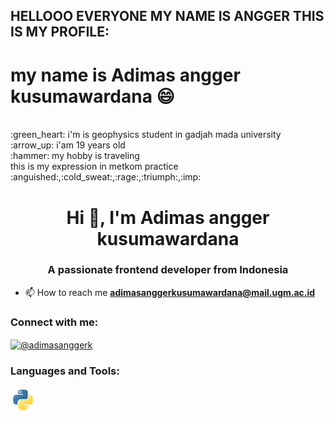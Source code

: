 ## HELLOOO EVERYONE MY NAME IS ANGGER THIS IS MY PROFILE:
# my name is Adimas angger kusumawardana :smile:
<br>
:green_heart: i'm is geophysics student in gadjah mada university 
<br>
:arrow_up: i'am 19 years old
<br>
:hammer: my hobby is traveling
<br>
this is my expression in metkom practice :anguished:,:cold_sweat:,:rage:,:triumph:,:imp:
<h1 align="center">Hi 👋, I'm Adimas angger kusumawardana</h1>
<h3 align="center">A passionate frontend developer from Indonesia</h3>

- 📫 How to reach me **adimasanggerkusumawardana@mail.ugm.ac.id**

<h3 align="left">Connect with me:</h3>
<p align="left">
<a href="https://twitter.com/@adimasanggerk" target="blank"><img align="center" src="https://raw.githubusercontent.com/rahuldkjain/github-profile-readme-generator/master/src/images/icons/Social/twitter.svg" alt="@adimasanggerk" height="30" width="40" /></a>
</p>

<h3 align="left">Languages and Tools:</h3>
<p align="left"> <a href="https://www.python.org" target="_blank" rel="noreferrer"> <img src="https://raw.githubusercontent.com/devicons/devicon/master/icons/python/python-original.svg" alt="python" width="40" height="40"/> </a> </p>


